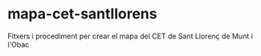 # mapa-cet-santllorens
Fitxers i procediment per crear el mapa del CET de Sant Llorenç de Munt i l'Obac
